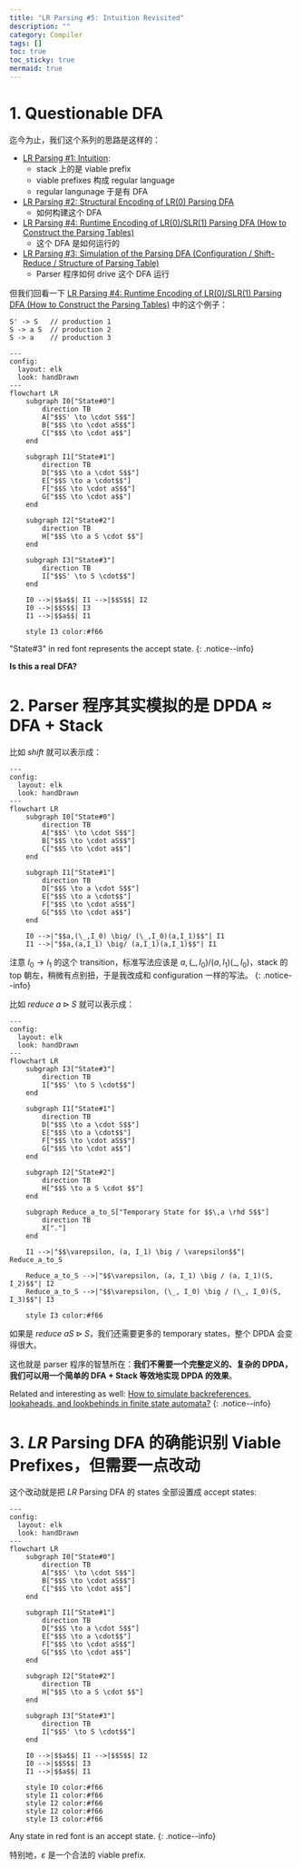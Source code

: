 ```yaml
---
title: "LR Parsing #5: Intuition Revisited"
description: ""
category: Compiler
tags: []
toc: true
toc_sticky: true
mermaid: true
---
```


# 1. Questionable DFA

迄今为止，我们这个系列的思路是这样的：

- [LR Parsing #1: Intuition](/compiler/2025/07/17/lr-parsing-1-intuition):
    - stack 上的是 viable prefix
    - viable prefixes 构成 regular language
    - regular langunage 于是有 DFA
- [LR Parsing #2: Structural Encoding of LR(0) Parsing DFA](/compiler/2025/07/18/lr-parsing-2-structural-encoding-of-lr0-parsing-dfa)
    - 如何构建这个 DFA
- [LR Parsing #4: Runtime Encoding of LR(0)/SLR(1) Parsing DFA (How to Construct the Parsing Tables)](/compiler/2025/07/22/lr-parsing-4-runtime-encoding-of-lr0slr1-parsing-dfa)
    - 这个 DFA 是如何运行的
- [LR Parsing #3: Simulation of the Parsing DFA (Configuration / Shift-Reduce / Structure of Parsing Table)](/compiler/2025/07/21/lr-parsing-3-simulation-of-parsing-dfa)
    - Parser 程序如何 drive 这个 DFA 运行

但我们回看一下 [LR Parsing #4: Runtime Encoding of LR(0)/SLR(1) Parsing DFA (How to Construct the Parsing Tables)](/compiler/2025/07/22/lr-parsing-4-runtime-encoding-of-lr0slr1-parsing-dfa) 中的这个例子：

```ebnf
S' -> S   // production 1
S -> a S  // production 2
S -> a    // production 3
```

```mermaid
---
config:
  layout: elk
  look: handDrawn
---
flowchart LR
    subgraph I0["State#0"]
        direction TB
        A["$$S' \to \cdot S$$"]
        B["$$S \to \cdot aS$$"]
        C["$$S \to \cdot a$$"]
    end

    subgraph I1["State#1"]
        direction TB
        D["$$S \to a \cdot S$$"]
        E["$$S \to a \cdot$$"]
        F["$$S \to \cdot aS$$"]
        G["$$S \to \cdot a$$"]
    end

    subgraph I2["State#2"]
        direction TB
        H["$$S \to a S \cdot $$"]
    end

    subgraph I3["State#3"]
        direction TB
        I["$$S' \to S \cdot$$"]
    end

    I0 -->|$$a$$| I1 -->|$$S$$| I2
    I0 -->|$$S$$| I3
    I1 -->|$$a$$| I1

    style I3 color:#f66
```

"State#3" in red font represents the accept state.
{: .notice--info}

**Is this a real DFA?**

# 2. Parser 程序其实模拟的是 DPDA $\approx$ DFA + Stack

比如 _shift_ 就可以表示成： 

```mermaid
---
config:
  layout: elk
  look: handDrawn
---
flowchart LR
    subgraph I0["State#0"]
        direction TB
        A["$$S' \to \cdot S$$"]
        B["$$S \to \cdot aS$$"]
        C["$$S \to \cdot a$$"]
    end

    subgraph I1["State#1"]
        direction TB
        D["$$S \to a \cdot S$$"]
        E["$$S \to a \cdot$$"]
        F["$$S \to \cdot aS$$"]
        G["$$S \to \cdot a$$"]
    end

    I0 -->|"$$a,(\_,I_0) \big/ (\_,I_0)(a,I_1)$$"| I1 
    I1 -->|"$$a,(a,I_1) \big/ (a,I_1)(a,I_1)$$"| I1
```

注意 $I_0 \to I_1$ 的这个 transition，标准写法应该是 $a,(\text{\_}, I_0) \big/ (a,I_1)(\text{\_}, I_0)$，stack 的 top 朝左，稍微有点别扭，于是我改成和 configuration 一样的写法。
{: .notice--info}

比如 _reduce_ $a \rhd S$ 就可以表示成： 

```mermaid
---
config:
  layout: elk
  look: handDrawn
---
flowchart LR
    subgraph I3["State#3"]
        direction TB
        I["$$S' \to S \cdot$$"]
    end

    subgraph I1["State#1"]
        direction TB
        D["$$S \to a \cdot S$$"]
        E["$$S \to a \cdot$$"]
        F["$$S \to \cdot aS$$"]
        G["$$S \to \cdot a$$"]
    end

    subgraph I2["State#2"]
        direction TB
        H["$$S \to a S \cdot $$"]
    end

    subgraph Reduce_a_to_S["Temporary State for $$\,a \rhd S$$"]
        direction TB
        X["."]
    end

    I1 -->|"$$\varepsilon, (a, I_1) \big / \varepsilon$$"| Reduce_a_to_S

    Reduce_a_to_S -->|"$$\varepsilon, (a, I_1) \big / (a, I_1)(S, I_2)$$"| I2
    Reduce_a_to_S -->|"$$\varepsilon, (\_, I_0) \big / (\_, I_0)(S, I_3)$$"| I3

    style I3 color:#f66
```

如果是 _reduce_ $aS \rhd S$，我们还需要更多的 temporary states，整个 DPDA 会变得很大。

这也就是 parser 程序的智慧所在：**我们不需要一个完整定义的、复杂的 DPDA，我们可以用一个简单的 DFA + Stack 等效地实现 DPDA 的效果**。

Related and interesting as well: [How to simulate backreferences, lookaheads, and lookbehinds in finite state automata?](https://cs.stackexchange.com/questions/2557/how-to-simulate-backreferences-lookaheads-and-lookbehinds-in-finite-state-auto)
{: .notice--info}

# 3. $LR$ Parsing DFA 的确能识别 Viable Prefixes，但需要一点改动

这个改动就是把 $LR$ Parsing DFA 的 states 全部设置成 accept states:

```mermaid
---
config:
  layout: elk
  look: handDrawn
---
flowchart LR
    subgraph I0["State#0"]
        direction TB
        A["$$S' \to \cdot S$$"]
        B["$$S \to \cdot aS$$"]
        C["$$S \to \cdot a$$"]
    end

    subgraph I1["State#1"]
        direction TB
        D["$$S \to a \cdot S$$"]
        E["$$S \to a \cdot$$"]
        F["$$S \to \cdot aS$$"]
        G["$$S \to \cdot a$$"]
    end

    subgraph I2["State#2"]
        direction TB
        H["$$S \to a S \cdot $$"]
    end

    subgraph I3["State#3"]
        direction TB
        I["$$S' \to S \cdot$$"]
    end

    I0 -->|$$a$$| I1 -->|$$S$$| I2
    I0 -->|$$S$$| I3
    I1 -->|$$a$$| I1

    style I0 color:#f66
    style I1 color:#f66
    style I2 color:#f66
    style I2 color:#f66
    style I3 color:#f66
```

Any state in red font is an accept state.
{: .notice--info}

特别地，$\varepsilon$ 是一个合法的 viable prefix.